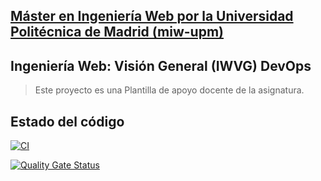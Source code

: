 ## [Máster en Ingeniería Web por la Universidad Politécnica de Madrid (miw-upm)](http://miw.etsisi.upm.es)
## Ingeniería Web: Visión General (IWVG) DevOps
> Este proyecto es una Plantilla de apoyo docente de la asignatura.

## Estado del código

[![CI](https://github.com/NataliaLM/iwvg-devops-laRosaMontero-NataliaP/actions/workflows/ci.yml/badge.svg?branch=develop)](https://github.com/NataliaLM/iwvg-devops-laRosaMontero-NataliaP/actions/workflows/ci.yml)

[![Quality Gate Status](https://sonarcloud.io/api/project_badges/measure?project=iwvg-devops-laRosaMontero-NataliaP&metric=alert_status)](https://sonarcloud.io/summary/new_code?id=iwvg-devops-laRosaMontero-NataliaP)


